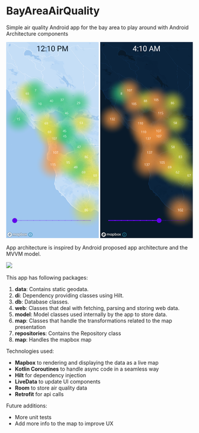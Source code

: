 # BayAreaAirQuality
Simple air quality Android app for the bay area to play around with Android Architecture components

<p align="center">
  <img src="screenshots/day.png" width="250">
  <img src="screenshots/night.png" width="250">
</p>

App architecture is inspired by Android proposed app architecture and the MVVM model.

![](https://developer.android.com/topic/libraries/architecture/images/final-architecture.png)

This app has following packages:

1.  **data**: Contains static geodata.
2.  **di**: Dependency providing classes using Hilt.
3.  **db**: Database classes.
4.  **web**: Classes that deal with fetching, parsing and storing web data.
5.  **model**: Model classes used internally by the app to store data.
6.  **map**:  Classes that handle the transformations related to the map presentation
7.  **repositories**: Contains the Repository class
8.  **map**: Handles the mapbox map 

Technologies used:
- **Mapbox** to rendering and displaying the data as a live map
- **Kotlin Coroutines** to handle async code in a seamless way
- **Hilt** for dependency injection
- **LiveData** to update UI components
- **Room** to store air quality data
- **Retrofit** for api calls

Future additions:
- More unit tests
- Add more info to the map to improve UX